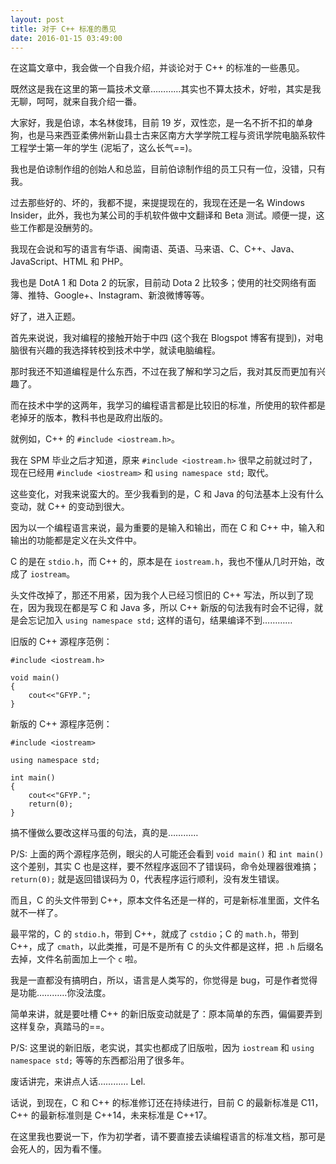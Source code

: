 ```yaml
---
layout: post
title: 对于 C++ 标准的愚见
date: 2016-01-15 03:49:00
---
```

在这篇文章中，我会做一个自我介绍，并谈论对于 C++ 的标准的一些愚见。

既然这是我在这里的第一篇技术文章…………其实也不算太技术，好啦，其实是我无聊，呵呵，就来自我介绍一番。

大家好，我是伯谅，本名林俊玮，目前 19 岁，双性恋，是一名不折不扣的单身狗，也是马来西亚柔佛州新山县士古来区南方大学学院工程与资讯学院电脑系软件工程学士第一年的学生 (泥垢了，这么长气==)。

我也是伯谅制作组的创始人和总监，目前伯谅制作组的员工只有一位，没错，只有我。

过去那些好的、坏的，我都不提，来提提现在的，我现在还是一名 Windows Insider，此外，我也为某公司的手机软件做中文翻译和 Beta 测试。顺便一提，这些工作都是没酬劳的。

我现在会说和写的语言有华语、闽南语、英语、马来语、C、C++、Java、JavaScript、HTML 和 PHP。

我也是 DotA 1 和 Dota 2 的玩家，目前动 Dota 2 比较多；使用的社交网络有面簿、推特、Google+、Instagram、新浪微博等等。

好了，进入正题。

首先来说说，我对编程的接触开始于中四 (这个我在 Blogspot 博客有提到)，对电脑很有兴趣的我选择转校到技术中学，就读电脑编程。

那时我还不知道编程是什么东西，不过在我了解和学习之后，我对其反而更加有兴趣了。

而在技术中学的这两年，我学习的编程语言都是比较旧的标准，所使用的软件都是老掉牙的版本，教科书也是政府出版的。

就例如，C++ 的 `#include <iostream.h>`。

我在 SPM 毕业之后才知道，原来 `#include <iostream.h>` 很早之前就过时了，现在已经用 `#include <iostream>` 和 `using namespace std;` 取代。

这些变化，对我来说蛮大的。至少我看到的是，C 和 Java 的句法基本上没有什么变动，就 C++ 的变动到很大。

因为以一个编程语言来说，最为重要的是输入和输出，而在 C 和 C++ 中，输入和输出的功能都是定义在头文件中。

C 的是在 `stdio.h`，而 C++ 的，原本是在 `iostream.h`，我也不懂从几时开始，改成了 `iostream`。

头文件改掉了，那还不用紧，因为我个人已经习惯旧的 C++ 写法，所以到了现在，因为我现在都是写 C 和 Java 多，所以 C++ 新版的句法我有时会不记得，就是会忘记加入 `using namespace std;` 这样的语句，结果编译不到…………

旧版的 C++ 源程序范例：

    #include <iostream.h>

    void main()
    {
        cout<<"GFYP.";
    }

新版的 C++ 源程序范例：

    #include <iostream>

    using namespace std;

    int main()
    {
        cout<<"GFYP.";
        return(0);
    }

搞不懂做么要改这样马蛋的句法，真的是…………

P/S: 上面的两个源程序范例，眼尖的人可能还会看到 `void main()` 和 `int main()` 这个差别，其实 C 也是这样，要不然程序返回不了错误码，命令处理器很难搞；`return(0);` 就是返回错误码为 0，代表程序运行顺利，没有发生错误。

而且，C 的头文件带到 C++，原本文件名还是一样的，可是新标准里面，文件名就不一样了。

最平常的，C 的 `stdio.h`，带到 C++，就成了 `cstdio`；C 的 `math.h`，带到 C++，成了 `cmath`，以此类推，可是不是所有 C 的头文件都是这样，把 `.h` 后缀名去掉，文件名前面加上一个 `c` 啦。

我是一直都没有搞明白，所以，语言是人类写的，你觉得是 bug，可是作者觉得是功能…………你没法度。

简单来讲，就是要吐槽 C++ 的新旧版变动就是了：原本简单的东西，偏偏要弄到这样复杂，真踏马的==。

P/S: 这里说的新旧版，老实说，其实也都成了旧版啦，因为 `iostream` 和 `using namespace std;` 等等的东西都沿用了很多年。

废话讲完，来讲点人话………… Lel.

话说，到现在，C 和 C++ 的标准修订还在持续进行，目前 C 的最新标准是 C11，C++ 的最新标准则是 C++14，未来标准是 C++17。

在这里我也要说一下，作为初学者，请不要直接去读编程语言的标准文档，那可是会死人的，因为看不懂。